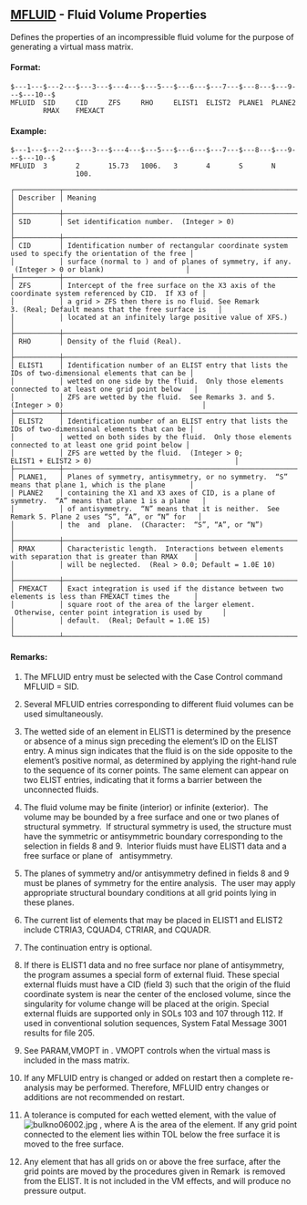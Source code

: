 ## [MFLUID](https://help.hexagonmi.com/bundle/MSC_Nastran_2022.4/page/Nastran_Combined_Book/qrg/bulkno/TOC.MFLUID.xhtml) - Fluid Volume Properties

Defines the properties of an incompressible fluid volume for the purpose of generating a virtual mass matrix.

#### Format:

```nastran
$---1---$---2---$---3---$---4---$---5---$---6---$---7---$---8---$---9---$---10--$
MFLUID  SID     CID     ZFS     RHO     ELIST1  ELIST2  PLANE1  PLANE2          
        RMAX    FMEXACT                                                         
```
#### Example:

```nastran
$---1---$---2---$---3---$---4---$---5---$---6---$---7---$---8---$---9---$---10--$
MFLUID  3       2       15.73   1006.   3       4       S       N               
                100.                                                            
```
```text
┌───────────┬────────────────────────────────────────────────────────────────────────────────────────────────────┐
│ Describer │ Meaning                                                                                            │
├───────────┼────────────────────────────────────────────────────────────────────────────────────────────────────┤
│ SID       │ Set identification number.  (Integer > 0)                                                          │
├───────────┼────────────────────────────────────────────────────────────────────────────────────────────────────┤
│ CID       │ Identification number of rectangular coordinate system used to specify the orientation of the free │
│           │ surface (normal to ) and of planes of symmetry, if any.  (Integer > 0 or blank)                    │
├───────────┼────────────────────────────────────────────────────────────────────────────────────────────────────┤
│ ZFS       │ Intercept of the free surface on the X3 axis of the coordinate system referenced by CID.  If X3 of │
│           │ a grid > ZFS then there is no fluid. See Remark 3. (Real; Default means that the free surface is   │
│           │ located at an infinitely large positive value of XFS.)                                             │
├───────────┼────────────────────────────────────────────────────────────────────────────────────────────────────┤
│ RHO       │ Density of the fluid (Real).                                                                       │
├───────────┼────────────────────────────────────────────────────────────────────────────────────────────────────┤
│ ELIST1    │ Identification number of an ELIST entry that lists the IDs of two-dimensional elements that can be │
│           │ wetted on one side by the fluid.  Only those elements connected to at least one grid point below   │
│           │ ZFS are wetted by the fluid.  See Remarks 3. and 5. (Integer > 0)                                  │
├───────────┼────────────────────────────────────────────────────────────────────────────────────────────────────┤
│ ELIST2    │ Identification number of an ELIST entry that lists the IDs of two-dimensional elements that can be │
│           │ wetted on both sides by the fluid.  Only those elements connected to at least one grid point below │
│           │ ZFS are wetted by the fluid.  (Integer > 0; ELIST1 + ELIST2 > 0)                                   │
├───────────┼────────────────────────────────────────────────────────────────────────────────────────────────────┤
│ PLANE1,   │ Planes of symmetry, antisymmetry, or no symmetry.  “S” means that plane 1, which is the plane      │
│ PLANE2    │ containing the X1 and X3 axes of CID, is a plane of symmetry.  “A” means that plane 1 is a plane   │
│           │ of antisymmetry.  “N” means that it is neither.  See Remark 5. Plane 2 uses “S”, “A”, or “N” for   │
│           │ the  and  plane.  (Character:  “S”, “A”, or “N”)                                                   │
├───────────┼────────────────────────────────────────────────────────────────────────────────────────────────────┤
│ RMAX      │ Characteristic length.  Interactions between elements with separation that is greater than RMAX    │
│           │ will be neglected.  (Real > 0.0; Default = 1.0E 10)                                                │
├───────────┼────────────────────────────────────────────────────────────────────────────────────────────────────┤
│ FMEXACT   │ Exact integration is used if the distance between two elements is less than FMEXACT times the      │
│           │ square root of the area of the larger element.  Otherwise, center point integration is used by     │
│           │ default.  (Real; Default = 1.0E 15)                                                                │
└───────────┴────────────────────────────────────────────────────────────────────────────────────────────────────┘
```
#### Remarks:

1. The MFLUID entry must be selected with the Case Control command MFLUID = SID.

2. Several MFLUID entries corresponding to different fluid volumes can be used simultaneously.

3. The wetted side of an element in ELIST1 is determined by the presence or absence of a minus sign preceding the element’s ID on the ELIST entry. A minus sign indicates that the fluid is on the side opposite to the   element’s positive normal, as determined by applying the right-hand rule to the sequence of its corner points. The same element can appear on two ELIST entries, indicating that it forms a barrier between the unconnected fluids.

4. The fluid volume may be finite (interior) or infinite (exterior).  The volume may be bounded by a free surface and one or two planes of structural symmetry.  If structural symmetry is used, the structure must have the symmetric or antisymmetric boundary corresponding to the selection in fields 8 and 9.  Interior fluids must have ELIST1 data and a free surface or plane of   antisymmetry.

5. The planes of symmetry and/or antisymmetry defined in fields 8 and 9 must be planes of symmetry for the entire analysis.  The user may apply appropriate structural boundary conditions at all grid points lying in these planes.

6. The current list of elements that may be placed in ELIST1 and ELIST2 include CTRIA3, CQUAD4, CTRIAR, and CQUADR.

7. The continuation entry is optional.

8. If there is ELIST1 data and no free surface nor plane of antisymmetry, the program assumes a special form of external fluid. These special external fluids must have a CID (field 3) such that the origin of the fluid coordinate system is near the center of the enclosed volume, since the singularity for volume change will be placed at the origin. Special external fluids are supported only in SOLs 103 and 107 through 112. If used in conventional solution sequences, System Fatal Message 3001   results for file 205.

9. See PARAM,VMOPT in  . VMOPT controls when the virtual mass is included in the mass matrix.

10. If any MFLUID entry is changed or added on restart then a complete re-analysis may be performed. Therefore, MFLUID entry changes or additions are not recommended on restart.

11. A tolerance is computed for each wetted element, with the value of  ![bulkno06002.jpg](https://help-be.hexagonmi.com/bundle/MSC_Nastran_2022.4/page/Nastran_Combined_Book/qrg/bulkno/../../../assets/bulkno06002.jpg?_LANG=enus) , where A is the area of the element. If any grid point connected to the element lies within TOL below the free surface it is moved to the free surface.

12. Any element that has all grids on or above the free surface, after the grid points are moved by the procedures given in Remark   is removed from the ELIST. It is not included in the VM effects, and will produce no pressure output.

